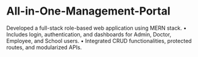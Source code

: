 # All-in-One-Management-Portal
Developed a full-stack role-based web application using MERN stack. • Includes login, authentication, and dashboards for Admin, Doctor, Employee, and School users. • Integrated CRUD functionalities, protected routes, and modularized APIs.
